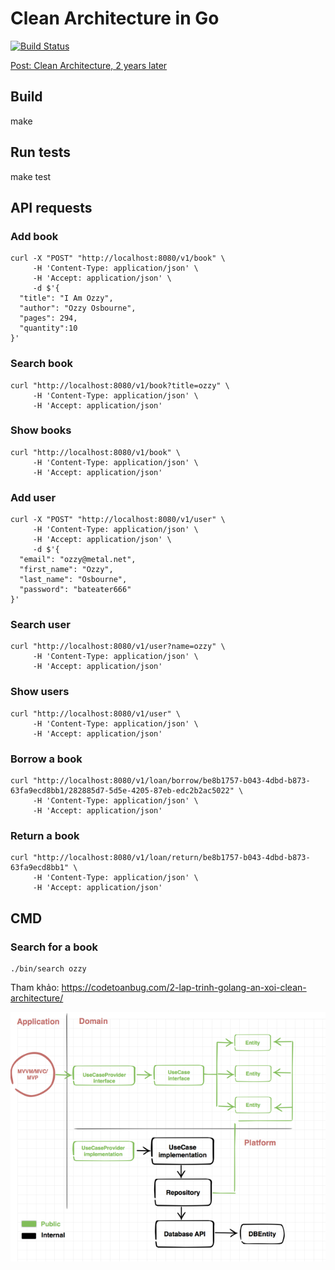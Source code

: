
# Clean Architecture in Go

[![Build Status](https://travis-ci.org/eminetto/clean-architecture-go-v2.svg?branch=master)](https://travis-ci.org/eminetto/clean-architecture-go-v2)

[Post: Clean Architecture, 2 years later](https://eltonminetto.dev/en/post/2020-07-06-clean-architecture-2years-later/)

## Build

make

## Run tests

make test

## API requests

### Add book

```
curl -X "POST" "http://localhost:8080/v1/book" \
     -H 'Content-Type: application/json' \
     -H 'Accept: application/json' \
     -d $'{
  "title": "I Am Ozzy",
  "author": "Ozzy Osbourne",
  "pages": 294,
  "quantity":10
}'
```
### Search book

```
curl "http://localhost:8080/v1/book?title=ozzy" \
     -H 'Content-Type: application/json' \
     -H 'Accept: application/json'
```

### Show books

```
curl "http://localhost:8080/v1/book" \
     -H 'Content-Type: application/json' \
     -H 'Accept: application/json'
```

### Add user

```
curl -X "POST" "http://localhost:8080/v1/user" \
     -H 'Content-Type: application/json' \
     -H 'Accept: application/json' \
     -d $'{
  "email": "ozzy@metal.net",
  "first_name": "Ozzy",
  "last_name": "Osbourne",
  "password": "bateater666"
}'

```
### Search user

```
curl "http://localhost:8080/v1/user?name=ozzy" \
     -H 'Content-Type: application/json' \
     -H 'Accept: application/json'
```

### Show users

```
curl "http://localhost:8080/v1/user" \
     -H 'Content-Type: application/json' \
     -H 'Accept: application/json'
```


### Borrow a book

```
curl "http://localhost:8080/v1/loan/borrow/be8b1757-b043-4dbd-b873-63fa9ecd8bb1/282885d7-5d5e-4205-87eb-edc2b2ac5022" \
     -H 'Content-Type: application/json' \
     -H 'Accept: application/json'
```

### Return a book

```
curl "http://localhost:8080/v1/loan/return/be8b1757-b043-4dbd-b873-63fa9ecd8bb1" \
     -H 'Content-Type: application/json' \
     -H 'Accept: application/json'
```



## CMD

### Search for a book

```
./bin/search ozzy
```

Tham khảo: https://codetoanbug.com/2-lap-trinh-golang-an-xoi-clean-architecture/

![img.png](img.png)